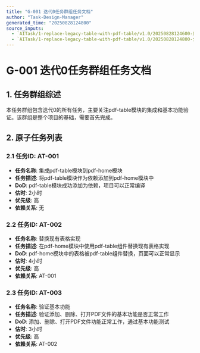 ```yaml
---
title: "G-001 迭代0任务群组任务文档"
author: "Task-Design-Manager"
generated_time: "20250828124800"
source_inputs:
  - `AITask/1-replace-legacy-table-with-pdf-table/v1.0/20250828124600-原子任务汇总.md`
  - `AITask/1-replace-legacy-table-with-pdf-table/v1.0/20250828124800-分组任务汇总.md`
---
```


# G-001 迭代0任务群组任务文档

## 1. 任务群组综述

本任务群组包含迭代0的所有任务，主要关注pdf-table模块的集成和基本功能验证。该群组是整个项目的基础，需要首先完成。

## 2. 原子任务列表

### 2.1 任务ID: AT-001
- **任务名称**: 集成pdf-table模块到pdf-home模块
- **任务描述**: 将pdf-table模块作为依赖添加到pdf-home模块中
- **DoD**: pdf-table模块成功添加为依赖，项目可以正常编译
- **估时**: 2小时
- **优先级**: 高
- **依赖关系**: 无

### 2.2 任务ID: AT-002
- **任务名称**: 替换现有表格实现
- **任务描述**: 在pdf-home模块中使用pdf-table组件替换现有表格实现
- **DoD**: pdf-home模块中的表格被pdf-table组件替换，页面可以正常显示
- **估时**: 4小时
- **优先级**: 高
- **依赖关系**: AT-001

### 2.3 任务ID: AT-003
- **任务名称**: 验证基本功能
- **任务描述**: 验证添加、删除、打开PDF文件的基本功能是否正常工作
- **DoD**: 添加、删除、打开PDF文件功能正常工作，通过基本功能测试
- **估时**: 3小时
- **优先级**: 高
- **依赖关系**: AT-002